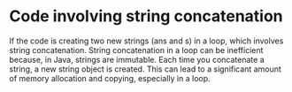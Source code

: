 # Code involving string concatenation
If the code is creating two new strings (ans and s) in a loop, which involves string concatenation. 
String concatenation in a loop can be inefficient because, in Java, strings are immutable.
Each time you concatenate a string, a new string object is created. 
This can lead to a significant amount of memory allocation and copying, especially in a loop.
